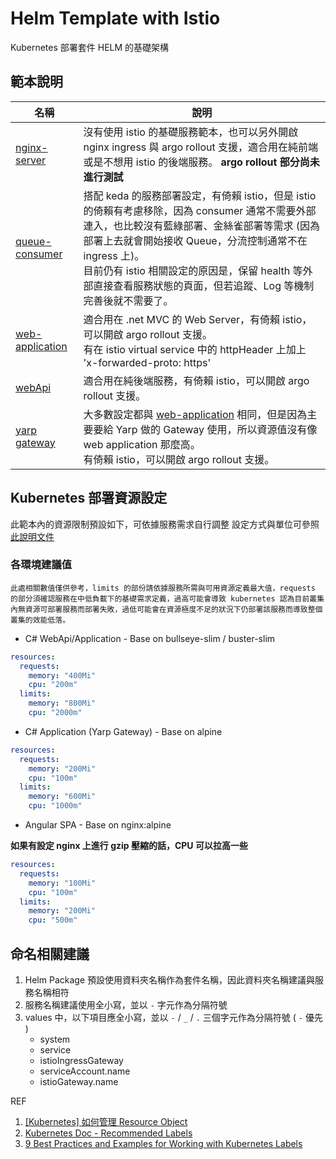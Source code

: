 # Helm Template with Istio

Kubernetes 部署套件 HELM 的基礎架構

## 範本說明

| 名稱                                      | 說明                                                                                                                                                                                                                                                                                                                              |
|-------------------------------------------|-----------------------------------------------------------------------------------------------------------------------------------------------------------------------------------------------------------------------------------------------------------------------------------------------------------------------------------|
| [nginx-server](./nginx-server)            | 沒有使用 istio 的基礎服務範本，也可以另外開啟 nginx ingress 與 argo rollout 支援，適合用在純前端或是不想用 istio 的後端服務。 **argo rollout 部分尚未進行測試**                                                                                                                                                                   |
| [queue-consumer](./queue-consumer)        | 搭配 keda 的服務部署設定，有倚賴 istio，但是 istio 的倚賴有考慮移除，因為 consumer 通常不需要外部連入，也比較沒有藍綠部署、金絲雀部署等需求 (因為部署上去就會開始接收 Queue，分流控制通常不在 ingress 上)。</br>目前仍有 istio 相關設定的原因是，保留 health 等外部直接查看服務狀態的頁面，但若追蹤、Log 等機制完善後就不需要了。 |
| [web-application](./web-application)      | 適合用在 .net MVC 的 Web Server，有倚賴 istio，可以開啟 argo rollout 支援。</br>有在 istio virtual service 中的 httpHeader 上加上 'x-forwarded-proto: https'                                                                                                                                                                      |
| [webApi](./webapi)                        | 適合用在純後端服務，有倚賴 istio，可以開啟 argo rollout 支援。                                                                                                                                                                                                                                                                    |
| [yarp gateway](./yarp-gateway-with-istio) | 大多數設定都與 [web-application](./web-application) 相同，但是因為主要要給 Yarp 做的 Gateway 使用，所以資源值沒有像 web application 那麼高。</br>有倚賴 istio，可以開啟 argo rollout 支援。                                                                                                                                       |

## Kubernetes 部署資源設定

此範本內的資源限制預設如下，可依據服務需求自行調整
設定方式與單位可參照 [此說明文件](kubernetes_overloading.md)

### 各環境建議值
`此處相關數值僅供參考，limits 的部份請依據服務所需與可用資源定義最大值，requests 的部分須確認服務在中低負載下的基礎需求定義，過高可能會導致 kubernetes 認為目前叢集內無資源可部署服務而部署失敗，過低可能會在資源極度不足的狀況下仍部署該服務而導致整個叢集的效能低落。`

* C# WebApi/Application - Base on bullseye-slim / buster-slim

```yaml
resources:
  requests:
    memory: "400Mi"
    cpu: "200m"
  limits:
    memory: "800Mi"
    cpu: "2000m"
```

* C# Application (Yarp Gateway) - Base on alpine

```yaml
resources:
  requests:
    memory: "200Mi"
    cpu: "100m"
  limits:
    memory: "600Mi"
    cpu: "1000m"
```

* Angular SPA - Base on nginx:alpine

**如果有設定 nginx 上進行 gzip 壓縮的話，CPU 可以拉高一些**

```yaml
resources:
  requests:
    memory: "100Mi"
    cpu: "100m"
  limits:
    memory: "200Mi"
    cpu: "500m"
```

## 命名相關建議

1. Helm Package 預設使用資料夾名稱作為套件名稱，因此資料夾名稱建議與服務名稱相符
1. 服務名稱建議使用全小寫，並以 `-` 字元作為分隔符號
1. values 中，以下項目應全小寫，並以 `-` / `_` / `.` 三個字元作為分隔符號 ( `-` 優先 )
    * system
    * service
    * istioIngressGateway
    * serviceAccount.name
    * istioGateway.name

REF
1. [[Kubernetes] 如何管理 Resource Object](https://godleon.github.io/blog/Kubernetes/k8s-CoreConcept-Wokring-with-Objects/)
2. [Kubernetes Doc - Recommended Labels](https://kubernetes.io/docs/concepts/overview/working-with-objects/common-labels/)
3. [9 Best Practices and Examples for Working with Kubernetes Labels](https://www.replex.io/blog/9-best-practices-and-examples-for-working-with-kubernetes-labels)
